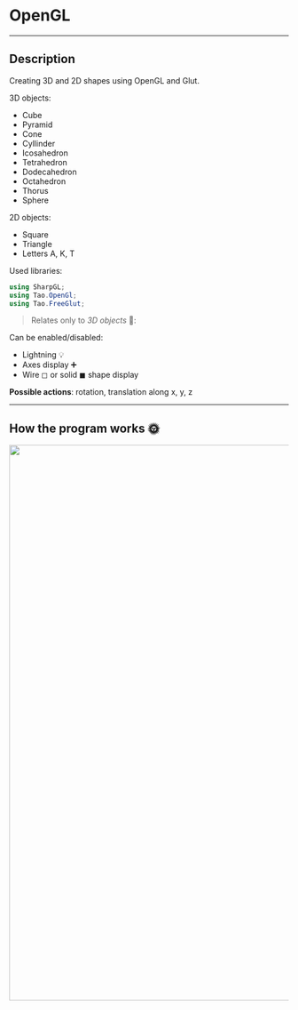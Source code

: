 # OpenGL 

---

## Description 
Creating 3D and 2D shapes using OpenGL and Glut. 

3D objects: 
- Cube
- Pyramid
- Cone
- Cyllinder
- Icosahedron
- Tetrahedron
- Dodecahedron
- Octahedron
- Thorus
- Sphere

2D objects:
- Square
- Triangle
- Letters A, K, T

Used libraries:
```c#
using SharpGL;
using Tao.OpenGl;
using Tao.FreeGlut;
```
> Relates only to *3D objects* 🧊:

Can be enabled/disabled:
- Lightning 💡
- Axes display ➕ 
- Wire ◻ or solid ◼ shape display

**Possible actions**: rotation, translation along x, y, z

---

## How the program works 🌞 
<img src="https://github.com/ks-ieremenko/OpenGL/blob/master/readme_assets/example_opengl.gif" width="1000">
